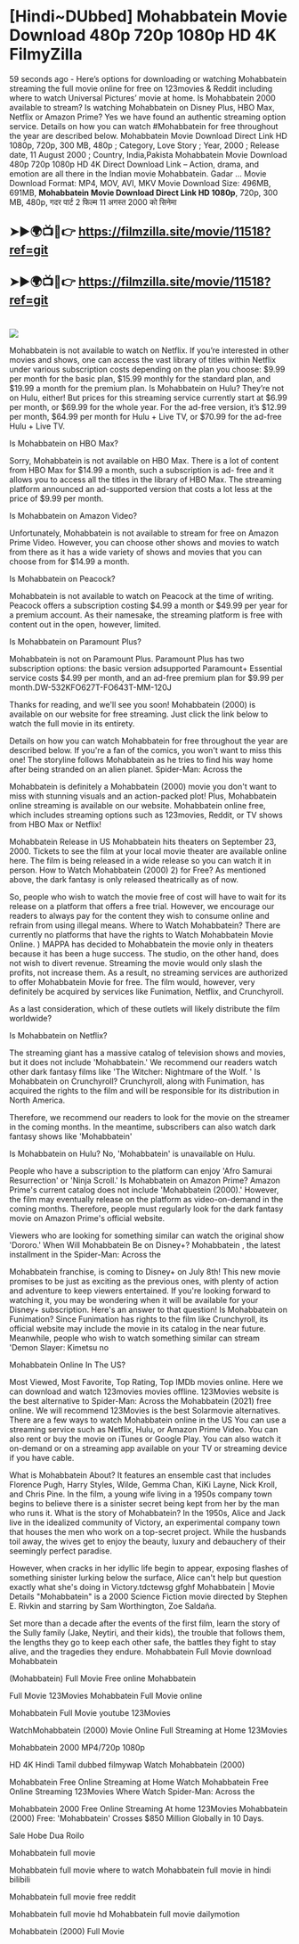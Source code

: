 # [Hindi~DUbbed] Mohabbatein Movie Download 480p 720p 1080p HD 4K FilmyZilla


59 seconds ago - Here’s options for downloading or watching Mohabbatein streaming the full movie online for free on 123movies & Reddit including where to watch Universal Pictures’ movie at home. Is Mohabbatein 2000 available to stream? Is watching Mohabbatein on Disney Plus, HBO Max, Netflix or Amazon Prime? Yes we have found an authentic streaming option service. Details on how you can watch #Mohabbatein for free throughout the year are described below. Mohabbatein Movie Download Direct Link HD 1080p, 720p, 300 MB, 480p ; Category, Love Story ; Year, 2000 ; Release date, 11 August 2000 ; Country, India,Pakista Mohabbatein Movie Download 480p 720p 1080p HD 4K Direct Download Link – Action, drama, and emotion are all there in the Indian movie Mohabbatein. Gadar ...
Movie Download Format: MP4, MOV, AVI, MKV
Movie Download Size: 496MB, 691MB, **Mohabbatein Movie Download Direct Link HD 1080p**, 720p, 300 MB, 480p, गदर पार्ट 2 फिल्म 11 अगस्त 2000 को सिनेमा

## ➤►🌍📺📱👉   https://filmzilla.site/movie/11518?ref=git

## ➤►🌍📺📱👉   https://filmzilla.site/movie/11518?ref=git

#

<img src="https://image.tmdb.org/t/p/w780//niOqGpLXfJJOSzJy23oyvymY2vD.jpg" />

Mohabbatein is not available to watch on Netflix. If you’re interested in other movies and shows, one can access the vast library of titles within Netflix under various subscription costs depending on the plan you choose: $9.99 per month for the basic plan, $15.99 monthly for the standard plan, and $19.99 a month for the premium plan. Is Mohabbatein on Hulu? They’re not on Hulu, either! But prices for this streaming service currently start at $6.99 per month, or $69.99 for the whole year. For the ad-free version, it’s $12.99 per month, $64.99 per month for Hulu + Live TV, or $70.99 for the ad-free Hulu + Live TV.

Is Mohabbatein on HBO Max?

Sorry, Mohabbatein is not available on HBO Max. There is a lot of content from HBO Max for $14.99 a month, such a subscription is ad- free and it allows you to access all the titles in the library of HBO Max. The streaming platform announced an ad-supported version that costs a lot less at the price of $9.99 per month.

Is Mohabbatein on Amazon Video?

Unfortunately, Mohabbatein is not available to stream for free on Amazon Prime Video. However, you can choose other shows and movies to watch from there as it has a wide variety of shows and movies that you can choose from for $14.99 a month.

Is Mohabbatein on Peacock?

Mohabbatein is not available to watch on Peacock at the time of writing. Peacock offers a subscription costing $4.99 a month or $49.99 per year for a premium account. As their namesake, the streaming platform is free with content out in the open, however, limited.

Is Mohabbatein on Paramount Plus?

Mohabbatein is not on Paramount Plus. Paramount Plus has two subscription options: the basic version adsupported Paramount+ Essential service costs $4.99 per month, and an ad-free premium plan for $9.99 per month.DW-532KFO627T-FO643T-MM-120J

Thanks for reading, and we'll see you soon! Mohabbatein (2000) is available on our website for free streaming. Just click the link below to watch the full movie in its entirety.

Details on how you can watch Mohabbatein for free throughout the year are described below. If you're a fan of the comics, you won't want to miss this one! The storyline follows Mohabbatein as he tries to find his way home after being stranded on an alien planet. Spider-Man: Across the

Mohabbatein is definitely a Mohabbatein (2000) movie you don't want to miss with stunning visuals and an action-packed plot! Plus, Mohabbatein online streaming is available on our website. Mohabbatein online free, which includes streaming options such as 123movies, Reddit, or TV shows from HBO Max or Netflix!

Mohabbatein Release in US Mohabbatein hits theaters on September 23, 2000. Tickets to see the film at your local movie theater are available online here. The film is being released in a wide release so you can watch it in person. How to Watch Mohabbatein (2000) 2) for Free? As mentioned above, the dark fantasy is only released theatrically as of now.

So, people who wish to watch the movie free of cost will have to wait for its release on a platform that offers a free trial. However, we encourage our readers to always pay for the content they wish to consume online and refrain from using illegal means. Where to Watch Mohabbatein? There are currently no platforms that have the rights to Watch Mohabbatein Movie Online. ) MAPPA has decided to Mohabbatein the movie only in theaters because it has been a huge success. The studio, on the other hand, does not wish to divert revenue. Streaming the movie would only slash the profits, not increase them. As a result, no streaming services are authorized to offer Mohabbatein Movie for free. The film would, however, very definitely be acquired by services like Funimation, Netflix, and Crunchyroll.

As a last consideration, which of these outlets will likely distribute the film worldwide?

Is Mohabbatein on Netflix?

The streaming giant has a massive catalog of television shows and movies, but it does not include 'Mohabbatein.' We recommend our readers watch other dark fantasy films like 'The Witcher: Nightmare of the Wolf. ' Is Mohabbatein on Crunchyroll? Crunchyroll, along with Funimation, has acquired the rights to the film and will be responsible for its distribution in North America.

Therefore, we recommend our readers to look for the movie on the streamer in the coming months. In the meantime, subscribers can also watch dark fantasy shows like 'Mohabbatein'

Is Mohabbatein on Hulu? No, 'Mohabbatein' is unavailable on Hulu.

People who have a subscription to the platform can enjoy 'Afro Samurai Resurrection' or 'Ninja Scroll.' Is Mohabbatein on Amazon Prime? Amazon Prime's current catalog does not include 'Mohabbatein (2000).' However, the film may eventually release on the platform as video-on-demand in the coming months. Therefore, people must regularly look for the dark fantasy movie on Amazon Prime's official website.

Viewers who are looking for something similar can watch the original show 'Dororo.' When Will Mohabbatein Be on Disney+? Mohabbatein , the latest installment in the Spider-Man: Across the

Mohabbatein franchise, is coming to Disney+ on July 8th! This new movie promises to be just as exciting as the previous ones, with plenty of action and adventure to keep viewers entertained. If you're looking forward to watching it, you may be wondering when it will be available for your Disney+ subscription. Here's an answer to that question! Is Mohabbatein on Funimation? Since Funimation has rights to the film like Crunchyroll, its official website may include the movie in its catalog in the near future. Meanwhile, people who wish to watch something similar can stream 'Demon Slayer: Kimetsu no

Mohabbatein Online In The US?

Most Viewed, Most Favorite, Top Rating, Top IMDb movies online. Here we can download and watch 123movies movies offline. 123Movies website is the best alternative to Spider-Man: Across the Mohabbatein (2021) free online. We will recommend 123Movies is the best Solarmovie alternatives. There are a few ways to watch Mohabbatein online in the US You can use a streaming service such as Netflix, Hulu, or Amazon Prime Video. You can also rent or buy the movie on iTunes or Google Play. You can also watch it on-demand or on a streaming app available on your TV or streaming device if you have cable.

What is Mohabbatein About? It features an ensemble cast that includes Florence Pugh, Harry Styles, Wilde, Gemma Chan, KiKi Layne, Nick Kroll, and Chris Pine. In the film, a young wife living in a 1950s company town begins to believe there is a sinister secret being kept from her by the man who runs it. What is the story of Mohabbatein? In the 1950s, Alice and Jack live in the idealized community of Victory, an experimental company town that houses the men who work on a top-secret project. While the husbands toil away, the wives get to enjoy the beauty, luxury and debauchery of their seemingly perfect paradise.

However, when cracks in her idyllic life begin to appear, exposing flashes of something sinister lurking below the surface, Alice can't help but question exactly what she's doing in Victory.tdctewsg gfghf Mohabbatein | Movie Details "Mohabbatein" is a 2000 Science Fiction movie directed by Stephen E. Rivkin and starring by Sam Worthington, Zoe Saldaña.

Set more than a decade after the events of the first film, learn the story of the Sully family (Jake, Neytiri, and their kids), the trouble that follows them, the lengths they go to keep each other safe, the battles they fight to stay alive, and the tragedies they endure. Mohabbatein Full Movie download Mohabbatein

(Mohabbatein) Full Movie Free online Mohabbatein

Full Movie 123Movies Mohabbatein Full Movie online

Mohabbatein Full Movie youtube 123Movies

WatchMohabbatein (2000) Movie Online Full Streaming at Home 123Movies

Mohabbatein 2000 MP4/720p 1080p

HD 4K Hindi Tamil dubbed filmywap Watch Mohabbatein (2000)

Mohabbatein Free Online Streaming at Home Watch Mohabbatein Free Online Streaming 123Movies Where Watch Spider-Man: Across the

Mohabbatein 2000 Free Online Streaming At home 123Movies Mohabbatein (2000) Free: 'Mohabbatein' Crosses $850 Million Globally in 10 Days.

Sale Hobe Dua Roilo

Mohabbatein full movie

Mohabbatein full movie where to watch Mohabbatein full movie in hindi bilibili

Mohabbatein full movie free reddit

Mohabbatein full movie hd Mohabbatein full movie dailymotion

Mohabbatein (2000) Full Movie